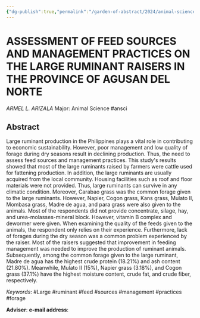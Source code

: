 ```yaml
---
{"dg-publish":true,"permalink":"/garden-of-abstract/2024/animal-science-arizala/","created":"2024-05-23T15:30:47.698+08:00"}
---
```


# ASSESSMENT OF FEED SOURCES AND MANAGEMENT PRACTICES ON THE LARGE RUMINANT RAISERS IN THE PROVINCE OF AGUSAN DEL NORTE
*ARMEL L. ARIZALA*
Major: Animal Science #ansci
## Abstract
Large ruminant production in the Philippines plays a vital role in contributing to economic sustainability. However, poor management and low quality of forage during dry seasons result in declining production. Thus, the need to assess feed sources and management practices. This study's results showed that most of the large ruminants raised by farmers were cattle used for fattening production. In addition, the large ruminants are usually acquired from the local community. Housing facilities such as roof and floor materials were not provided. Thus, large ruminants can survive in any climatic condition. Moreover, Carabao grass was the common forage given to the large ruminants. However, Napier, Cogon grass, Kans grass, Mulato II, Mombasa grass, Madre de agua, and para grass were also given to the animals. Most of the respondents did not provide concentrate, silage, hay, and urea-molasses-mineral block. However, vitamin B complex and dewormer were given. When examining the quality of the feeds given to the animals, the respondent only relies on their experience. Furthermore, lack of forages during the dry season was a common problem experienced by the raiser. Most of the raisers suggested that improvement in feeding management was needed to improve the production of ruminant animals. Subsequently, among the common forage given to the large ruminant, Madre de agua has the highest crude protein (18.21%) and ash content (21.80%). Meanwhile, Mulato II (15%), Napier grass (3.18%), and Cogon grass (37.1%) have the highest moisture content, crude fat, and crude fiber, respectively.

*Keywords*: #Large #ruminant #feed #sources #management #practices #forage

**Adviser**:
**e-mail address**: